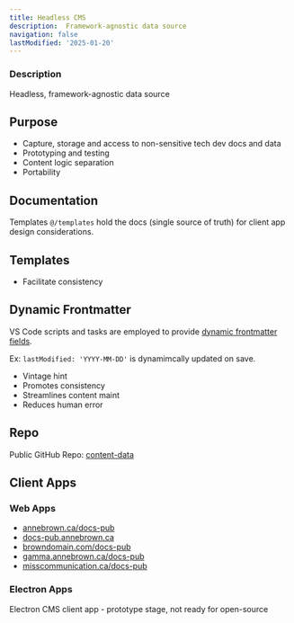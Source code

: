 ```yaml
---
title: Headless CMS
description:  Framework-agnostic data source
navigation: false
lastModified: '2025-01-20'
---
```


### Description

Headless, framework-agnostic data source

## Purpose
- Capture, storage and access to non-sensitive tech dev docs and data
- Prototyping and testing
- Content logic separation
- Portability

## Documentation

Templates `@/templates` hold the docs (single source of truth) for client app design considerations.

## Templates

- Facilitate consistency

## Dynamic Frontmatter

VS Code scripts and tasks are employed to provide [dynamic frontmatter fields](/docs-pub/devy/tooling/vscode/dynamic-markdown).

Ex: `lastModified: 'YYYY-MM-DD'` is dynamimcally updated on save.

- Vintage hint
- Promotes consistency
- Streamlines content maint
- Reduces human error

## Repo

Public GitHub Repo: [content-data](https://github.com/annebrown/content-data)

##  Client Apps

### Web Apps

- [annebrown.ca/docs-pub](https://annebrown.ca/docs-pub)
- [docs-pub.annebrown.ca](https://docs-pub.annebrown.ca)
- [browndomain.com/docs-pub](https://www.browndomain.com/docs-pub)
- [gamma.annebrown.ca/docs-pub](https://gamma.annebrown.ca/docs-pub)
- [misscommunication.ca/docs-pub](https://misscommunication.ca/docs-pub)

### Electron Apps

Electron CMS client app - prototype stage, not ready for open-source
